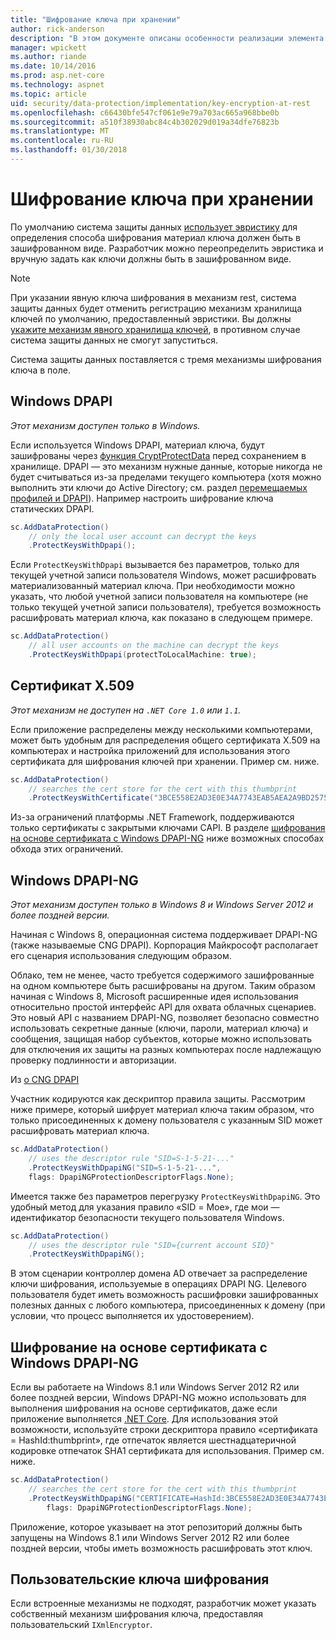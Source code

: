 ```yaml
---
title: "Шифрование ключа при хранении"
author: rick-anderson
description: "В этом документе описаны особенности реализации элемента ASP.NET Core данных защиты ключа шифрования."
manager: wpickett
ms.author: riande
ms.date: 10/14/2016
ms.prod: asp.net-core
ms.technology: aspnet
ms.topic: article
uid: security/data-protection/implementation/key-encryption-at-rest
ms.openlocfilehash: c66430bfe547cf061e9e79a703ac665a968bbe0b
ms.sourcegitcommit: a510f38930abc84c4b302029d019a34dfe76823b
ms.translationtype: MT
ms.contentlocale: ru-RU
ms.lasthandoff: 01/30/2018
---
```

# <a name="key-encryption-at-rest"></a>Шифрование ключа при хранении

<a name="data-protection-implementation-key-encryption-at-rest"></a>

По умолчанию система защиты данных [использует эвристику](xref:security/data-protection/configuration/default-settings) для определения способа шифрования материал ключа должен быть в зашифрованном виде. Разработчик можно переопределить эвристика и вручную задать как ключи должны быть в зашифрованном виде.

> [!NOTE]
> При указании явную ключа шифрования в механизм rest, система защиты данных будет отменить регистрацию механизм хранилища ключей по умолчанию, предоставленный эвристики. Вы должны [укажите механизм явного хранилища ключей](key-storage-providers.md#data-protection-implementation-key-storage-providers), в противном случае система защиты данных не смогут запуститься.

<a name="data-protection-implementation-key-encryption-at-rest-providers"></a>

Система защиты данных поставляется с тремя механизмы шифрования ключа в поле.

## <a name="windows-dpapi"></a>Windows DPAPI

*Этот механизм доступен только в Windows.*

Если используется Windows DPAPI, материал ключа, будут зашифрованы через [функция CryptProtectData](https://msdn.microsoft.com/library/windows/desktop/aa380261(v=vs.85).aspx) перед сохранением в хранилище. DPAPI — это механизм нужные данные, которые никогда не будет считываться из-за пределами текущего компьютера (хотя можно выполнить эти ключи до Active Directory; см. раздел [перемещаемых профилей и DPAPI](https://support.microsoft.com/kb/309408/#6)). Например настроить шифрование ключа статических DPAPI.

```csharp
sc.AddDataProtection()
    // only the local user account can decrypt the keys
    .ProtectKeysWithDpapi();
```

Если `ProtectKeysWithDpapi` вызывается без параметров, только для текущей учетной записи пользователя Windows, может расшифровать материализованный материал ключа. При необходимости можно указать, что любой учетной записи пользователя на компьютере (не только текущей учетной записи пользователя), требуется возможность расшифровать материал ключа, как показано в следующем примере.

```csharp
sc.AddDataProtection()
    // all user accounts on the machine can decrypt the keys
    .ProtectKeysWithDpapi(protectToLocalMachine: true);
```

## <a name="x509-certificate"></a>Сертификат X.509

*Этот механизм не доступен на `.NET Core 1.0` или `1.1`.*

Если приложение распределены между несколькими компьютерами, может быть удобным для распределения общего сертификата X.509 на компьютерах и настройка приложений для использования этого сертификата для шифрования ключей при хранении. Пример см. ниже.

```csharp
sc.AddDataProtection()
    // searches the cert store for the cert with this thumbprint
    .ProtectKeysWithCertificate("3BCE558E2AD3E0E34A7743EAB5AEA2A9BD2575A0");
```

Из-за ограничений платформы .NET Framework, поддерживаются только сертификаты с закрытыми ключами CAPI. В разделе [шифрования на основе сертификата с Windows DPAPI-NG](#data-protection-implementation-key-encryption-at-rest-dpapi-ng) ниже возможных способах обхода этих ограничений.

<a name="data-protection-implementation-key-encryption-at-rest-dpapi-ng"></a>

## <a name="windows-dpapi-ng"></a>Windows DPAPI-NG

*Этот механизм доступен только в Windows 8 и Windows Server 2012 и более поздней версии.*

Начиная с Windows 8, операционная система поддерживает DPAPI-NG (также называемые CNG DPAPI). Корпорация Майкрософт располагает его сценария использования следующим образом.

   Облако, тем не менее, часто требуется содержимого зашифрованные на одном компьютере быть расшифрованы на другом. Таким образом начиная с Windows 8, Microsoft расширенные идея использования относительно простой интерфейс API для охвата облачных сценариев. Это новый API с названием DPAPI-NG, позволяет безопасно совместно использовать секретные данные (ключи, пароли, материал ключа) и сообщения, защищая набор субъектов, которые можно использовать для отключения их защиты на разных компьютерах после надлежащую проверку подлинности и авторизации.

   Из [о CNG DPAPI](https://msdn.microsoft.com/library/windows/desktop/hh706794(v=vs.85).aspx)

Участник кодируются как дескриптор правила защиты. Рассмотрим ниже примере, который шифрует материал ключа таким образом, что только присоединенных к домену пользователя с указанным SID может расшифровать материал ключа.

```csharp
sc.AddDataProtection()
    // uses the descriptor rule "SID=S-1-5-21-..."
    .ProtectKeysWithDpapiNG("SID=S-1-5-21-...",
    flags: DpapiNGProtectionDescriptorFlags.None);
```

Имеется также без параметров перегрузку `ProtectKeysWithDpapiNG`. Это удобный метод для указания правило «SID = Мое», где мои — идентификатор безопасности текущего пользователя Windows.

```csharp
sc.AddDataProtection()
    // uses the descriptor rule "SID={current account SID}"
    .ProtectKeysWithDpapiNG();
```

В этом сценарии контроллер домена AD отвечает за распределение ключи шифрования, используемые в операциях DPAPI NG. Целевого пользователя будет иметь возможность расшифровки зашифрованных полезных данных с любого компьютера, присоединенных к домену (при условии, что процесс выполняется их удостоверением).

## <a name="certificate-based-encryption-with-windows-dpapi-ng"></a>Шифрование на основе сертификата с Windows DPAPI-NG

Если вы работаете на Windows 8.1 или Windows Server 2012 R2 или более поздней версии, Windows DPAPI-NG можно использовать для выполнения шифрования на основе сертификатов, даже если приложение выполняется [.NET Core](https://www.microsoft.com/net/core). Для использования этой возможности, используйте строки дескриптора правило «сертификата = HashId:thumbprint», где отпечаток является шестнадцатеричной кодировке отпечаток SHA1 сертификата для использования. Пример см. ниже.

```csharp
sc.AddDataProtection()
    // searches the cert store for the cert with this thumbprint
    .ProtectKeysWithDpapiNG("CERTIFICATE=HashId:3BCE558E2AD3E0E34A7743EAB5AEA2A9BD2575A0",
        flags: DpapiNGProtectionDescriptorFlags.None);
```

Приложение, которое указывает на этот репозиторий должны быть запущены на Windows 8.1 или Windows Server 2012 R2 или более поздней версии, чтобы иметь возможность расшифровать этот ключ.

## <a name="custom-key-encryption"></a>Пользовательские ключа шифрования

Если встроенные механизмы не подходят, разработчик может указать собственный механизм шифрования ключа, предоставляя пользовательский `IXmlEncryptor`.
